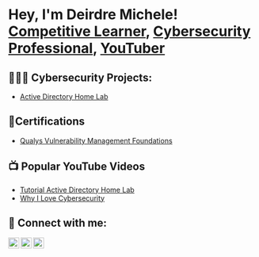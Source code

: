 <h1>Hey, I'm Deirdre Michele! <br/><a href="https://github.com/joshmadakor1">Competitive Learner</a>, <a href="https://www.linkedin.com/in/deirdremichelethomas/">Cybersecurity Professional</a>, <a href="https://www.youtube.com/@deirdremichele">YouTuber</a></h1>

<h2>👩🏽‍💻 Cybersecurity Projects:</h2>

  - [Active Directory Home Lab](https://github.com/MelaSure/ActiveDirectoryLab/blob/main/README.md)

<h2>📄Certifications</h2>

- [Qualys Vulnerability Management Foundations](https://drive.google.com/file/d/1v3M0LDGdARFSg3ypARIx_32l7Np6LqAR/view?usp=sharing)

<h2>📺 Popular YouTube Videos</h2>

- [Tutorial Active Directory Home Lab](https://www.youtube.com/watch?v=a83ASGn_V_s)
- [Why I Love Cybersecurity](https://www.youtube.com/watch?v=a83ASGn_V_s)

<h2> 🤳 Connect with me:</h2>

[<img align="left" alt="JoshMadakor | YouTube" width="22px" src="https://cdn.jsdelivr.net/npm/simple-icons@v3/icons/youtube.svg" />][youtube]
[<img align="left" alt="JoshMadakor | LinkedIn" width="22px" src="https://cdn.jsdelivr.net/npm/simple-icons@v3/icons/linkedin.svg" />][linkedin]
[<img align="left" alt="JoshMadakor | Instagram" width="22px" src="https://cdn.jsdelivr.net/npm/simple-icons@v3/icons/instagram.svg" />][instagram]

[youtube]: https://www.youtube.com/c/deirdremichele
[instagram]: https://www.instagram.com/deirdremichelet/
[linkedin]: https://linkedin.com/in/deirdremichelethomas

